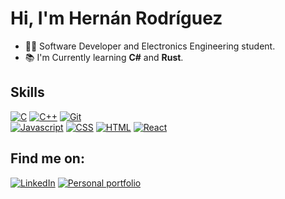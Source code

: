 # Hi, I'm Hernán Rodríguez

- 👨‍💻 Software Developer and Electronics Engineering student.
- 📚 I'm Currently learning __C#__ and __Rust__.


## Skills
[![C](https://img.shields.io/badge/C-3d465c?style=for-the-badge&logo=c&labelColor=525E7A)]()
[![C++](https://img.shields.io/badge/C++-3d465c?style=for-the-badge&logo=cplusplus&labelColor=525E7A&logoColor=659ad2)]()
[![Git](https://img.shields.io/badge/Git-3d465c?style=for-the-badge&logo=git&labelColor=525E7A)]()
<br>
[![Javascript](https://img.shields.io/badge/Javascript-3d465c?style=for-the-badge&logo=javascript&labelColor=525E7A)]()
[![CSS](https://img.shields.io/badge/CSS-3d465c?style=for-the-badge&logo=css3&labelColor=525E7A&logoColor=1572b6)]()
[![HTML](https://img.shields.io/badge/HTML-3d465c?style=for-the-badge&logo=html5&labelColor=525E7A)]()
[![React](https://img.shields.io/badge/React-3d465c?style=for-the-badge&logo=react&labelColor=525E7A)]()

## Find me on:
[![LinkedIn](https://img.shields.io/badge/LinkedIn-3d465c?style=for-the-badge&logo=linkedin&labelColor=525E7A)](https://www.linkedin.com/in/hs-rodriguez/?locale=en_US)
[![Personal portfolio](https://img.shields.io/badge/Portfolio-3d465c?style=for-the-badge&logo=devdotto&labelColor=525E7A)](https://hernanrodriguez.netlify.app/)

<!--
- 🔭 I’m currently working on ...
- 🌱 I’m currently learning ...
- 👯 I’m looking to collaborate on ...
- 💬 Ask me about ...
- 📫 How to reach me: ...
- ⚡ Fun fact: ...
-->

